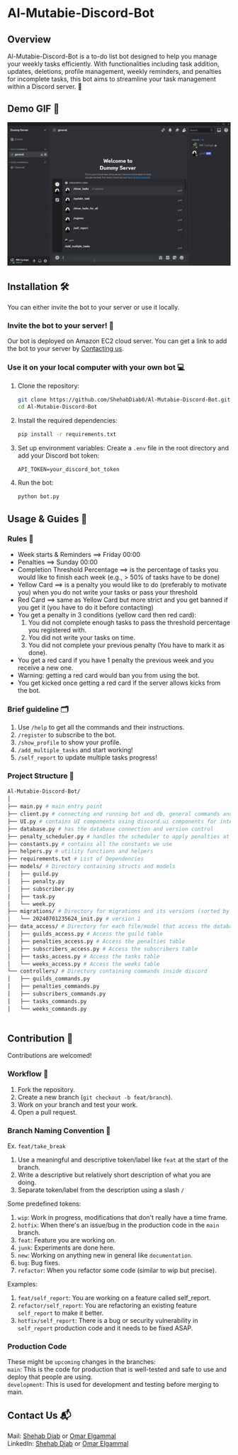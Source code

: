 # Al-Mutabie-Discord-Bot

## Overview

Al-Mutabie-Discord-Bot is a to-do list bot designed to help you manage your weekly tasks efficiently. With functionalities including task addition, updates, deletions, profile management, weekly reminders, and penalties for incomplete tasks, this bot aims to streamline your task management within a Discord server. 📅

## Demo GIF 🎥

![Demo](README_blobs/starter_demo2.gif)


## Installation 🛠️

You can either invite the bot to your server or use it locally.

### Invite the bot to your server! 🎉
Our bot is deployed on Amazon EC2 cloud server. You can get a link to add the bot to your server by [Contacting us](#contact-us-📬).

### Use it on your local computer with your own bot 💻
1. Clone the repository:
    ```bash
    git clone https://github.com/ShehabDiab0/Al-Mutabie-Discord-Bot.git
    cd Al-Mutabie-Discord-Bot
    ```

2. Install the required dependencies:
    ```bash
    pip install -r requirements.txt
    ```

3. Set up environment variables:
    Create a `.env` file in the root directory and add your Discord bot token:
    ```env
    API_TOKEN=your_discord_bot_token
    ```

4. Run the bot:
    ```bash
    python bot.py
    ```

## Usage & Guides 📖

### Rules 📝
- Week starts & Reminders ==> Friday 00:00
- Penalties ==> Sunday 00:00
- Completion Threshold Percentage ==> is the percentage of tasks you would like to finish each week (e.g., > 50% of tasks have to be done)
- Yellow Card ==> is a penalty you would like to do (preferably to motivate you) when you do not write your tasks or pass your threshold
- Red Card ==> same as Yellow Card but more strict and you get banned if you get it (you have to do it before contacting)
- You get a penalty in 3 conditions (yellow card then red card):
  1. You did not complete enough tasks to pass the threshold percentage you registered with.
  2. You did not write your tasks on time.
  3. You did not complete your previous penalty (You have to mark it as done).
- You get a red card if you have 1 penalty the previous week and you receive a new one.
- Warning: getting a red card would ban you from using the bot.
- You get kicked once getting a red card if the server allows kicks from the bot.

### Brief guideline 🗂️

1. Use `/help` to get all the commands and their instructions.
2. `/register` to subscribe to the bot.
3. `/show_profile` to show your profile.
4. `/add_multiple_tasks` and start working!
5. `/self_report` to update multiple tasks progress!

### Project Structure 📂
```bash
Al-Mutabie-Discord-Bot/
│
├── main.py # main entry point
├── client.py # connecting and running bot and db, general commands and events
├── UI.py # contains UI components using discord.ui components for interactivity
├── database.py # has the database connection and version control
├── penalty_scheduler.py # handles the scheduler to apply penalties at scheduled times
├── constants.py # contains all the constants we use
├── helpers.py # utility functions and helpers
├── requirements.txt # List of Dependencies
├── models/ # Directory containing structs and models
│   ├── guild.py 
│   ├── penalty.py 
│   ├── subscriber.py 
│   ├── task.py 
│   └── week.py
├── migrations/ # Directory for migrations and its versions (sorted by date, date_MigrationName)
│   └── 20240701235624_init.py # version 1
├── data_access/ # Directory for each file/model that access the database tables
│   ├── guilds_access.py # Access the guild table
│   ├── penalties_access.py # Access the penalties table
│   ├── subscribers_access.py # Access the subscribers table
│   ├── tasks_access.py # Access the tasks table
│   └── weeks_access.py # Access the weeks table
└── controllers/ # Directory containing commands inside discord
│   ├── guilds_commands.py
│   ├── penalties_commands.py
│   ├── subscribers_commands.py
│   ├── tasks_commands.py
│   └── weeks_commands.py
 
```
## Contribution 🤝
Contributions are welcomed!

### Workflow 🔄
1. Fork the repository.
2. Create a new branch (`git checkout -b feat/branch`).
3. Work on your branch and test your work.
4. Open a pull request.

### Branch Naming Convention 📛

Ex. `feat/take_break`
1. Use a meaningful and descriptive token/label like `feat` at the start of the branch.
2. Write a descriptive but relatively short description of what you are doing.
3. Separate token/label from the description using a slash `/`

Some predefined tokens:
1. `wip`: Work in progress, modifications that don't really have a time frame.
2. `hotfix`: When there's an issue/bug in the production code in the `main` branch.
3. `feat`: Feature you are working on.
4. `junk`: Experiments are done here.
5. `new`: Working on anything new in general like `documentation`.
6. `bug`: Bug fixes.
7. `refactor`: When you refactor some code (similar to wip but precise).

Examples:
1. `feat/self_report`: You are working on a feature called self_report.
2. `refactor/self_report`: You are refactoring an existing feature `self_report` to make it better.
3. `hotfix/self_report`: There is a bug or security vulnerability in `self_report` production code and it needs to be fixed ASAP.

### Production Code
These might be `upcoming` changes in the branches:<br>
`main`: This is the code for production that is well-tested and safe to use and deploy that people are using.<br>
`development`: This is used for development and testing before merging to main.

## Contact Us 📬
Mail: [Shehab Diab](mailto:shehabgehaddiab@gmail.com) or [Omar Elgammal](mailto:omarelgammal2004@gmail.com)<br>
LinkedIn: [Shehab Diab](https://www.linkedin.com/in/shehab-diab/) or [Omar Elgammal](https://www.linkedin.com/in/omarelgammal1/)
